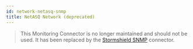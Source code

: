 ```yaml
---
id: network-netasq-snmp
title: NetASQ Network (deprecated)
---
```


> This Monitoring Connector is no longer maintained and should not be used. It has been replaced by the [Stormshield SNMP](network-stormshield-snmp.md) connector.
